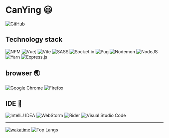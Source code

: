 # CanYing 😃

[![GitHub](https://img.shields.io/badge/dynamic/json?logo=github&label=GitHub&labelColor=495867&color=495867&query=%24.data.totalSubs&url=https%3A%2F%2Fapi.spencerwoo.com%2Fsubstats%2F%3Fsource%3Dgithub%26queryKey%3Dhayschan&style=flat)](https://github.com/canying686)

## Technology stack 
![NPM](https://img.shields.io/badge/NPM-%23CB3837.svg?style=flat&logo=npm&logoColor=white)
![Vue](  https://img.shields.io/badge/-Vue-4fc08d?style=flat&logo=Vue.js&logoColor=fff)]
![Vite](https://img.shields.io/badge/vite-%23646CFF.svg?style=flat&logo=vite&logoColor=white)
![SASS](https://img.shields.io/badge/SASS-hotpink.svg?style=flat&logo=SASS&logoColor=white)
![Socket.io](https://img.shields.io/badge/Socket.io-black?style=flat&logo=socket.io&badgeColor=010101)
![Pug](https://img.shields.io/badge/Pug-FFF?style=flat&logo=pug&logoColor=A86454)
![Nodemon](https://img.shields.io/badge/NODEMON-%23323330.svg?style=flat&logo=nodemon&logoColor=%BBDEAD)
![NodeJS](https://img.shields.io/badge/node.js-6DA55F?style=flat&logo=node.js&logoColor=white)
![Yarn](https://img.shields.io/badge/yarn-%232C8EBB.svg?style=flat&logo=yarn&logoColor=white)
![Express.js](https://img.shields.io/badge/express.js-%23404d59.svg?style=flat&logo=express&logoColor=%2361DAFB)

## browser 🌏
![Google Chrome](https://img.shields.io/badge/Google%20Chrome-4285F4?style=flat&logo=GoogleChrome&logoColor=white)
![Firefox](https://img.shields.io/badge/Firefox-FF7139?style=flat&logo=Firefox-Browser&logoColor=white)

## IDE 🧰
![IntelliJ IDEA](https://img.shields.io/badge/IntelliJIDEA-000000.svg?style=flat&logo=intellij-idea&logoColor=white)
![WebStorm](https://img.shields.io/badge/webstorm-143?style=flat&logo=webstorm&logoColor=white&color=black)
![Rider](https://img.shields.io/badge/Rider-000000.svg?style=flat&logo=Rider&logoColor=white&color=black&labelColor=crimson)
![Visual Studio Code](https://img.shields.io/badge/Visual%20Studio%20Code-0078d7.svg?style=flat&logo=visual-studio-code&logoColor=white)

___

[![wakatime](https://github-readme-stats.vercel.app/api/wakatime?username=canying&range=last_7_days&layout=compact&theme=radical)](https://wakatime.com/@canying)
![Top Langs](https://github-readme-stats.vercel.app/api/top-langs/?username=CanYing686&layout=donut)
